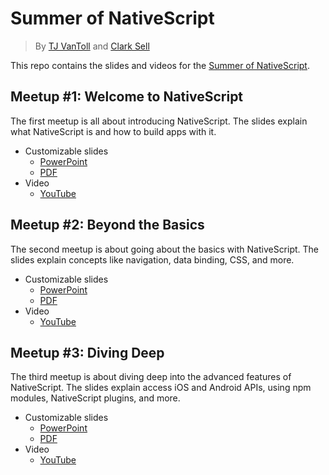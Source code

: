 # Summer of NativeScript

> By [TJ VanToll](http://tjvantoll.com) and [Clark Sell](http://csell.net/)

This repo contains the slides and videos for the [Summer of NativeScript](https://www.nativescript.org/summer).

## Meetup #1: Welcome to NativeScript

The first meetup is all about introducing NativeScript. The slides explain what NativeScript is and how to build apps with it.

* Customizable slides
    * [PowerPoint](july/slides.pptx)
    * [PDF](july/slides.pdf)
* Video
    * [YouTube](https://www.youtube.com/watch?v=bFqqRRuhSEc)

## Meetup #2: Beyond the Basics

The second meetup is about going about the basics with NativeScript. The slides explain concepts like navigation, data binding, CSS, and more.

* Customizable slides
    * [PowerPoint](august/slides.pptx)
    * [PDF](august/slides.pdf)
* Video
    * [YouTube](https://www.youtube.com/watch?v=QzhhCGwO4f8)

## Meetup #3: Diving Deep

The third meetup is about diving deep into the advanced features of NativeScript. The slides explain access iOS and Android APIs, using npm modules, NativeScript plugins, and more.

* Customizable slides
    * [PowerPoint](september/slides.pptx)
    * [PDF](september/slides.pdf)
* Video
    * [YouTube](https://www.youtube.com/watch?v=oyqHlCxvq78)
